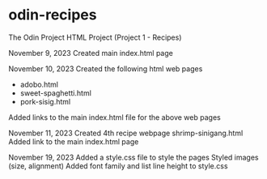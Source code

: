 # odin-recipes
The Odin Project HTML Project (Project 1 - Recipes)

November 9, 2023
Created main index.html page

November 10, 2023
Created the following html web pages
 - adobo.html
 - sweet-spaghetti.html
 - pork-sisig.html

 Added links to the main index.html file for the above web pages

 November 11, 2023
 Created 4th recipe webpage shrimp-sinigang.html
 Added link to the main index.html page

 November 19, 2023
 Added a style.css file to style the pages
 Styled images (size, alignment)
 Added font family and list line height to style.css

